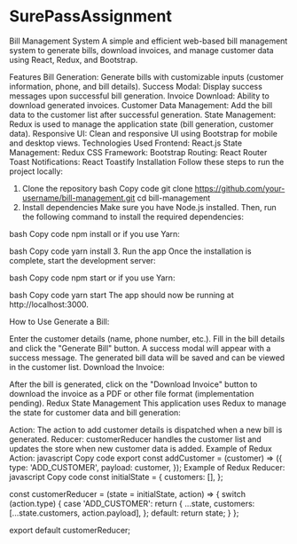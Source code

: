 # SurePassAssignment

Bill Management System
A simple and efficient web-based bill management system to generate bills, download invoices, and manage customer data using React, Redux, and Bootstrap.

Features
Bill Generation: Generate bills with customizable inputs (customer information, phone, and bill details).
Success Modal: Display success messages upon successful bill generation.
Invoice Download: Ability to download generated invoices.
Customer Data Management: Add the bill data to the customer list after successful generation.
State Management: Redux is used to manage the application state (bill generation, customer data).
Responsive UI: Clean and responsive UI using Bootstrap for mobile and desktop views.
Technologies Used
Frontend: React.js
State Management: Redux
CSS Framework: Bootstrap
Routing: React Router
Toast Notifications: React Toastify
Installation
Follow these steps to run the project locally:

1. Clone the repository
bash
Copy code
git clone https://github.com/your-username/bill-management.git
cd bill-management
2. Install dependencies
Make sure you have Node.js installed. Then, run the following command to install the required dependencies:

bash
Copy code
npm install
or if you use Yarn:

bash
Copy code
yarn install
3. Run the app
Once the installation is complete, start the development server:

bash
Copy code
npm start
or if you use Yarn:

bash
Copy code
yarn start
The app should now be running at http://localhost:3000.

How to Use
Generate a Bill:

Enter the customer details (name, phone number, etc.).
Fill in the bill details and click the "Generate Bill" button.
A success modal will appear with a success message.
The generated bill data will be saved and can be viewed in the customer list.
Download the Invoice:

After the bill is generated, click on the "Download Invoice" button to download the invoice as a PDF or other file format (implementation pending).
Redux State Management
This application uses Redux to manage the state for customer data and bill generation:

Action:
The action to add customer details is dispatched when a new bill is generated.
Reducer:
customerReducer handles the customer list and updates the store when new customer data is added.
Example of Redux Action:
javascript
Copy code
export const addCustomer = (customer) => ({
  type: 'ADD_CUSTOMER',
  payload: customer,
});
Example of Redux Reducer:
javascript
Copy code
const initialState = {
  customers: [],
};

const customerReducer = (state = initialState, action) => {
  switch (action.type) {
    case 'ADD_CUSTOMER':
      return {
        ...state,
        customers: [...state.customers, action.payload],
      };
    default:
      return state;
  }
};

export default customerReducer;
